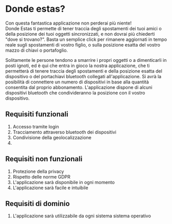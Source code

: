 # Donde estas?
Con questa fantastica applicazione non perderai più niente! <br>
Donde Estas ti permette di tener traccia degli spostamenti dei tuoi amici o della posizione dei tuoi oggetti sincronizzati, e non dovrai più chiederti "dove si trovano?". Basta un semplice click per rimanere aggiornati in tempo reale sugli spostamenti di vostro figlio, o sulla posizione esatta del vostro mazzo di chiavi o portafoglio. 

Solitamente le persone tendono a smarrire i propri oggetti o a dimenticarli in posti ignoti, ed è qui che entra in gioco la nostra applicazione, che ti permetterà di tenere traccia degli spostamenti e della posizione esatta del dispositivo o del portachiavi bluetooth collegati all'applicazione.
Si avrà la posibilità di connettere un numero di dispositivi in base alla quantità consentita dal proprio abbonamento.
L'applicazione dispone di alcuni dispositivi bluetooth che condivideranno la posizione con il vostro dispositivo.

## Requisiti funzionali
1. Accesso tramite login
2. Tracciamento attraverso bluetooth dei dispositivi
3. Condivisione della geolocalizzazione
4. 

## Requisiti non funzionali
1. Protezione della privacy
2. Rispetto delle norme GDPR
3. L'applicazione sarà disponibile in ogni momento
4. L'applicazione sarà facile e intuibile 

## Requisiti di dominio
1. L'applicazione sarà utilizzabile da ogni sistema sistema operativo
